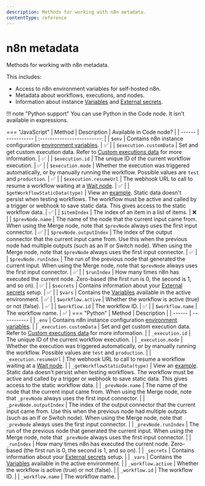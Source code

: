 ```yaml
---
description: Methods for working with n8n metadata.
contentType: reference
---
```


# n8n metadata

Methods for working with n8n metadata.

This includes:

* Access to n8n environment variables for self-hosted n8n.
* Metadata about workflows, executions, and nodes.
* Information about instance [Variables](/variables/) and [External secrets](/external-secrets/).

!!! note "Python support"
	You can use Python in the Code node. It isn't available in expressions.

=== "JavaScript"
	| Method | Description | Available in Code node? |
	| ------ | ----------- | :-------------------------: |
	| `$env` | Contains n8n instance configuration [environment variables](/hosting/environment-variables/environment-variables/). | :white_check_mark: |
	| `$execution.customData` | Set and get custom execution data. Refer to [Custom executions data](/workflows/executions/custom-executions-data/) for more information. | :white_check_mark: | 
	| `$execution.id` | The unique ID of the current workflow execution. | :white_check_mark: |
	| `$execution.mode` | Whether the execution was triggered automatically, or by manually running the workflow. Possible values are `test` and `production`. | :white_check_mark: |
	| `$execution.resumeUrl` | The webhook URL to call to resume a workflow waiting at a [Wait node](/integrations/builtin/core-nodes/n8n-nodes-base.wait/). | :white_check_mark: |
	| `$getWorkflowStaticData(type)` | View an [example](/code/cookbook/builtin/get-workflow-static-data/). Static data doesn't persist when testing workflows. The workflow must be active and called by a trigger or webhook to save static data. This gives access to the static workflow data. | :white_check_mark: |
	| `$itemIndex` | The index of an item in a list of items. | :x: |
	| `$prevNode.name` | The name of the node that the current input came from. When using the Merge node, note that `$prevNode` always uses the first input connector. | :white_check_mark: |
	| `$prevNode.outputIndex` | The index of the output connector that the current input came from. Use this when the previous node had multiple outputs (such as an If or Switch node).  When using the Merge node, note that `$prevNode` always uses the first input connector. | :white_check_mark: |
	| `$prevNode.runIndex` | The run of the previous node that generated the current input. When using the Merge node, note that `$prevNode` always uses the first input connector. | :white_check_mark: |
	| `$runIndex` | How many times n8n has executed the current node. Zero-based (the first run is 0, the second is 1, and so on). | :white_check_mark: |
	| `$secrets` | Contains information about your [External secrets](/external-secrets/) setup. | :white_check_mark: |
	| `$vars` | Contains the [Variables](/variables/) available in the active environment. | :white_check_mark: |
	| `$workflow.active` | Whether the workflow is active (true) or not (false). | :white_check_mark: |
	| `$workflow.id` | The workflow ID. | :white_check_mark: |
	| `$workflow.name` | The workflow name. | :white_check_mark: |
=== "Python"
	| Method | Description |
	| ------ | ----------- |
	| `_env` | Contains n8n instance configuration [environment variables](/hosting/environment-variables/environment-variables/). |
	| `_execution.customData` | Set and get custom execution data. Refer to [Custom executions data](/workflows/executions/custom-executions-data/) for more information. | 
	| `_execution.id` | The unique ID of the current workflow execution. | 
	| `_execution.mode` | Whether the execution was triggered automatically, or by manually running the workflow. Possible values are `test` and `production`. | 
	| `_execution.resumeUrl` | The webhook URL to call to resume a workflow waiting at a [Wait node](/integrations/builtin/core-nodes/n8n-nodes-base.wait/). |
	| `_getWorkflowStaticData(type)` | View an [example](/code/cookbook/builtin/get-workflow-static-data/). Static data doesn't persist when testing workflows. The workflow must be active and called by a trigger or webhook to save static data. This gives access to the static workflow data. |
	| `_prevNode.name` | The name of the node that the current input came from. When using the Merge node, note that `_prevNode` always uses the first input connector. | 
	| `_prevNode.outputIndex` | The index of the output connector that the current input came from. Use this when the previous node had multiple outputs (such as an If or Switch node).  When using the Merge node, note that `_prevNode` always uses the first input connector. | 
	| `_prevNode.runIndex` | The run of the previous node that generated the current input. When using the Merge node, note that `_prevNode` always uses the first input connector. |
	| `_runIndex` | How many times n8n has executed the current node. Zero-based (the first run is 0, the second is 1, and so on). |
	| `_secrets` | Contains information about your [External secrets](/external-secrets/) setup. | 
	| `_vars` | Contains the [Variables](/variables/) available in the active environment. | 
	| `_workflow.active` | Whether the workflow is active (true) or not (false). |
	| `_workflow.id` | The workflow ID. | 
	| `_workflow.name` | The workflow name. |
